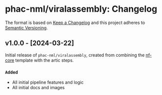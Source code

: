# phac-nml/viralassembly: Changelog

The format is based on [Keep a Changelog](https://keepachangelog.com/en/1.0.0/)
and this project adheres to [Semantic Versioning](https://semver.org/spec/v2.0.0.html).

## v1.0.0 - [2024-03-22]

Initial release of `phac-nml/viralassembly`, created from combining the [nf-core](https://nf-co.re/) template with the artic steps.

### `Added`
- All initial pipeline features and logic
- All initial docs and images
